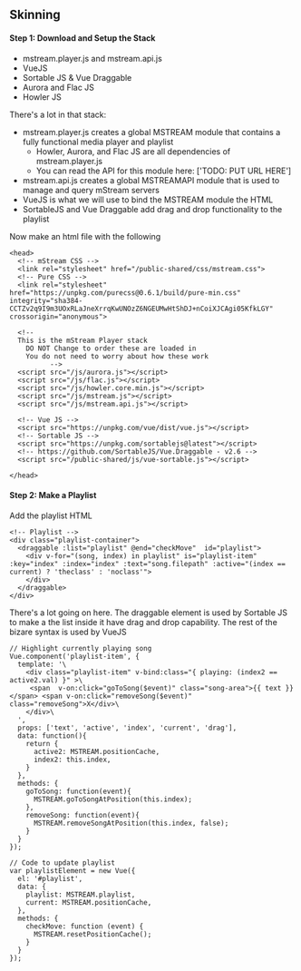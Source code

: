 ## Skinning

#### Step 1: Download and Setup the Stack
- mstream.player.js and mstream.api.js
- VueJS
- Sortable JS & Vue Draggable
- Aurora and Flac JS
- Howler JS


There's a lot in that stack:
- mstream.player.js creates a global MSTREAM module that contains a fully functional media player and playlist
  - Howler, Aurora, and Flac JS are all dependencies of mstream.player.js
  - You can read the API for this module here: ['TODO: PUT URL HERE']
- mstream.api.js creates a global MSTREAMAPI module that is used to manage and query mStream servers
- VueJS is what we will use to bind the MSTREAM module the HTML
- SortableJS and Vue Draggable add drag and drop functionality to the playlist


Now make an html file with the following
```
<head>
  <!-- mStream CSS -->
  <link rel="stylesheet" href="/public-shared/css/mstream.css">
  <!-- Pure CSS -->
  <link rel="stylesheet" href="https://unpkg.com/purecss@0.6.1/build/pure-min.css" integrity="sha384-CCTZv2q9I9m3UOxRLaJneXrrqKwUNOzZ6NGEUMwHtShDJ+nCoiXJCAgi05KfkLGY" crossorigin="anonymous">

  <!--
  This is the mStream Player stack
    DO NOT Change to order these are loaded in
    You do not need to worry about how these work
          -->
  <script src="/js/aurora.js"></script>
  <script src="/js/flac.js"></script>
  <script src="/js/howler.core.min.js"></script>
  <script src="/js/mstream.js"></script>
  <script src="/js/mstream.api.js"></script>

  <!-- Vue JS -->
  <script src="https://unpkg.com/vue/dist/vue.js"></script>
  <!-- Sortable JS -->
  <script src="https://unpkg.com/sortablejs@latest"></script>
  <!-- https://github.com/SortableJS/Vue.Draggable - v2.6 -->
  <script src="/public-shared/js/vue-sortable.js"></script>

</head>
```


#### Step 2: Make a Playlist
Add the playlist HTML
```
<!-- Playlist -->
<div class="playlist-container">
  <draggable :list="playlist" @end="checkMove"  id="playlist">
    <div v-for="(song, index) in playlist" is="playlist-item" :key="index" :index="index" :text="song.filepath" :active="(index == current) ? 'theclass' : 'noclass'">
    </div>
  </draggable>
</div>
```

There's a lot going on here.  The draggable element is used by Sortable JS to make a the list inside it have drag and drop capability.  The rest of the bizare syntax is used by VueJS

```
// Highlight currently playing song
Vue.component('playlist-item', {
  template: '\
    <div class="playlist-item" v-bind:class="{ playing: (index2 == active2.val) }" >\
     <span  v-on:click="goToSong($event)" class="song-area">{{ text }}</span> <span v-on:click="removeSong($event)" class="removeSong">X</div>\
    </div>\
  ',
  props: ['text', 'active', 'index', 'current', 'drag'],
  data: function(){
    return {
      active2: MSTREAM.positionCache,
      index2: this.index,
    }
  },
  methods: {
    goToSong: function(event){
      MSTREAM.goToSongAtPosition(this.index);
    },
    removeSong: function(event){
      MSTREAM.removeSongAtPosition(this.index, false);
    }
  }
});

// Code to update playlist
var playlistElement = new Vue({
  el: '#playlist',
  data: {
    playlist: MSTREAM.playlist,
    current: MSTREAM.positionCache,
  },
  methods: {
    checkMove: function (event) {
      MSTREAM.resetPositionCache();
    }
  }
});

```

